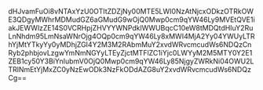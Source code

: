 dHJvamFuOi8vNTAxYzU0OTItZDZjNy00MTE5LWI0NzAtNjcxODkzOTRkOWE3QDgyMWhrMDMudGZ6aGMudG9wOjQ0Mwp0cm9qYW46Ly9MVEtQVE1iakJEWWlzZE14S0VCRHpjZHVYYWNPdklWWUBqcC10eW8tMDQtdHIuY2RuLnNhdm95LmNsaWNrOjg4OQp0cm9qYW46Ly8xMWI4MjA2Yy04YWUyLTRhYjMtYTkyYy0yMDhjZGI4Y2M3M2RAbmMuY2xvdWRvcmcudWs6NDQzCnRyb2phbjovLzgwYmNmNGYyLTEyZjctMTFlZC1iYjc0LWYyM2M5MTY0Y2E1ZEB1cy50Y3BiYnIubmV0OjQ0Mwp0cm9qYW46Ly85NjgyZWRkNi04OWU2LTRlNmEtYjMxZC0yNzEwODk3NzFkODdAZG8uY2xvdWRvcmcudWs6NDQzCg==